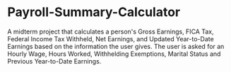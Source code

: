 # Payroll-Summary-Calculator
A midterm project that calculates a person's Gross Earnings, FICA Tax, Federal Income Tax Withheld, Net Earnings, and Updated Year-to-Date Earnings based on the information the user gives. The user is asked for an Hourly Wage, Hours Worked, Withhelding Exemptions, Marital Status and Previous Year-to-Date Earnings. 
